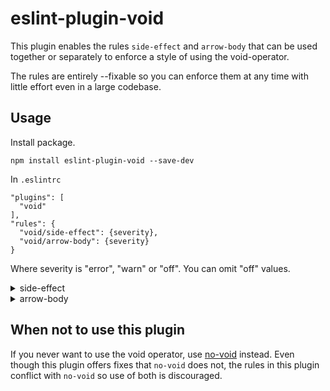 # eslint-plugin-void

This plugin enables the rules `side-effect` and `arrow-body` that can be used together or separately to enforce a style of using the void-operator.

The rules are entirely --fixable so you can enforce them at any time with little effort even in a large codebase.

## Usage

Install package.

```
npm install eslint-plugin-void --save-dev
```

In `.eslintrc`

```
"plugins": [
  "void"
],
"rules": {
  "void/side-effect": {severity},
  "void/arrow-body": {severity}
}
```

Where severity is "error", "warn" or "off". You can omit "off" values.

<details>
<summary>side-effect</summary>
  
# side-effect

The void operator can be abused to write expressions that are nothing more than `undefined` with extra steps.

```
const isUndefined = value => value === void 0;
```

This rule disallows use of void without a possible side effect.

## --fix

Code can be automatically fixed with `--fix`. The above example would be fixed to

```
const isUndefined = value => value === undefined;
```

If your code editor supports eslint suggestions, this rule will allow you to apply the fix through a suggestion.

## Default

### Examples of correct code for this rule

```
void functionCall();

void (object.field = value);
```

### Examples of incorrect code for this rule

```
void 0;

void (() => functionCall());
```

## allowTraps

The rule can be configured to allow arguments that may potentially trigger traps.

To allow all traps configure `"allowTraps": true`.

```
rules: {
  "void/side-effect": [{severity}, { "allowTraps": true }]
}
```

To allow select traps configure `"allowTraps": {object}`.

```
rules: {
  "void/side-effect": [
    {severity},
    {
      "allowTraps": {
        "get": {boolean},
        "has": {boolean},
        "ownKeys": {boolean}
      }
    }
  ]
}
```

You can omit false values from the configuration object.

### Examples of correct code for this option

```
void object.field; // get

void 'field' in object; // has

void { ...object }; // ownKeys
```
</details>

<details>
<summary>arrow-body</summary>
  
# arrow-body

The void operator can be used to stop arrow functions leaking return values.

```
const mutationCallback = value => void (object.field = value);
```

The same effect can be achieved with a function body.

```
const mutationCallback = value => { object.field = value; };
```

This rule enforces one or the other style.

## --fix

Code can be automatically fixed with `--fix`. The above examples would be fixed to

```
const mutationCallback = value => {object.field = value;};
```

and

```
const mutationCallback = value => void (object.field = value);
```

respectively.

If your code editor supports eslint suggestions, this rule will allow you to apply the fixes through a suggestion.

## Default

By default this rule prefers void in all cases.

### Examples of correct code for this rule

```
(value => void sideEffect(value));

(value => void (object.field = value));

(value => void (sideEffect(value), object.field = value));

(value => {
  const input = value.trim();
  sideEffect(value);
});

(value => sideEffect(value));
```

### Examples of incorrect code for this rule

```
(value => { sideEffect(value); });

(value => { object.field = value; });

(value => {
  sideEffect(value);
  object.field = value;
});
```

## multi

The `multi` option allows you to define your preference for multiple side effects in an arrow function body.

### Example of correct code for { "multi": "void" }

```
(value => void (sideEffect(value), object.field = value));
```

### Example of incorrect code for { "multi": "void" }

```
(value => {
  sideEffect(value);
  object.field = value;
});
```

### Example of correct code for { "multi": "body" }

```
(value => {
  sideEffect(value);
  object.field = value;
});
```

### Example of incorrect code for { "multi": "body" }

```
(value => void (sideEffect(value), object.field = value));
```

### { multi: false }

Setting the `multi` option to false will disable this rule for multiple side effect expressions in an arrow function body.

## single

The `single` option allows you to define your preference for a single side effect in an arrow function body.

### Example of correct code for { "single": "void" }

```
(value => void sideEffect(value));
```

### Example of incorrect code for { "single": "void" }

```
(value => {
  sideEffect(value);
});
```

### Example of correct code for { "single": "body" }

```
(value => {
  sideEffect(value);
});
```

### Example of incorrect code for { "single": "body" }

```
(value => void sideEffect(value));
```

### { single: false }

Setting the `multi` option to false will disable this rule for a single side effect in an arrow function body.

## Prefer body

To configure this rule to always prefer function body over the void operator configure both `single` and `multi`.

```
rules: {
  "void/arrow-body": [{severity}, { "single": "body", "multi": "body" }]
}
```
</details>

## When not to use this plugin

If you never want to use the void operator, use [no-void](https://eslint.org/docs/rules/no-void) instead.
Even though this plugin offers fixes that `no-void` does not, the rules in this plugin conflict with `no-void` so use of both is discouraged.
